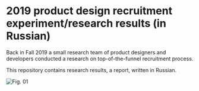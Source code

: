 # 2019 product design recruitment experiment/research results (in Russian)

Back in Fall 2019 a small research team of product designers and developers conducted a research on top-of-the-funnel recruitment process.

This repository contains research results, a report, written in Russian.

![Fig. 01][fig01]

[fig01]: https://github.com/rockbeenorth/design_research_2019/tree/master/images/fig_01.svg?sanitize=true "Fig. 01"